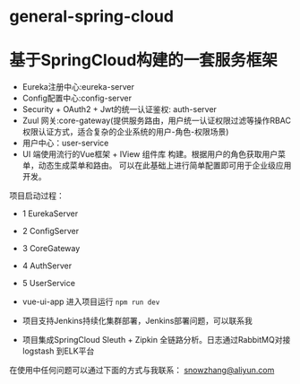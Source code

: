 # general-spring-cloud
# 基于SpringCloud构建的一套服务框架
- Eureka注册中心:eureka-server
- Config配置中心:config-server
- Security + OAuth2 + Jwt的统一认证鉴权: auth-server
- Zuul 网关:core-gateway(提供服务路由，用户统一认证权限过滤等操作RBAC权限认证方式，适合复杂的企业系统的用户-角色-权限场景)
- 用户中心：user-service
- UI 端使用流行的Vue框架 + IView 组件库 构建。根据用户的角色获取用户菜单，动态生成菜单和路由。
可以在此基础上进行简单配置即可用于企业级应用开发。

项目启动过程：

- 1 EurekaServer
- 2 ConfigServer
- 3 CoreGateway
- 4 AuthServer
- 5 UserService
- vue-ui-app 进入项目运行 `npm run dev`


- 项目支持Jenkins持续化集群部署，Jenkins部署问题，可以联系我

- 项目集成SpringCloud Sleuth + Zipkin 全链路分析。日志通过RabbitMQ对接logstash
到ELK平台

在使用中任何问题可以通过下面的方式与我联系：
snowzhang@aliyun.com
